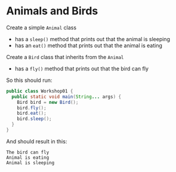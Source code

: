 # Animals and Birds

Create a simple `Animal` class
- has a `sleep()` method that prints out that the animal is sleeping
- has an `eat()` method that prints out that the animal is eating

Create a `Bird` class that inherits from the `Animal`
- has a `fly()` method that prints out that the bird can fly

So this should run:
```java
public class Workshop01 {
  public static void main(String... args) {
    Bird bird = new Bird();
    bird.fly();
    bird.eat();
    bird.sleep();
  }
}
```
And should result in this:
```
The bird can fly
Animal is eating
Animal is sleeping
```
